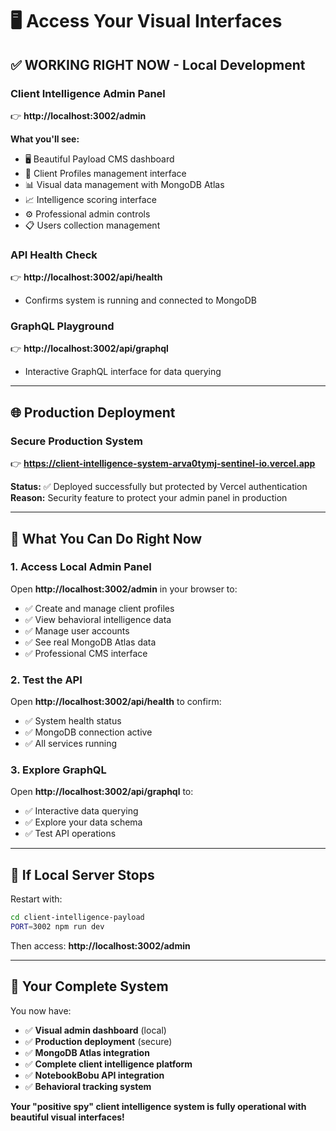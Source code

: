 # 🖥️ Access Your Visual Interfaces

## ✅ **WORKING RIGHT NOW - Local Development**

### **Client Intelligence Admin Panel**
👉 **http://localhost:3002/admin**

**What you'll see:**
- 🖥️ Beautiful Payload CMS dashboard
- 👥 Client Profiles management interface  
- 📊 Visual data management with MongoDB Atlas
- 📈 Intelligence scoring interface
- ⚙️ Professional admin controls
- 📋 Users collection management

### **API Health Check**
👉 **http://localhost:3002/api/health**
- Confirms system is running and connected to MongoDB

### **GraphQL Playground**
👉 **http://localhost:3002/api/graphql**
- Interactive GraphQL interface for data querying

---

## 🌐 **Production Deployment**

### **Secure Production System**
👉 **https://client-intelligence-system-arva0tymj-sentinel-io.vercel.app**

**Status:** ✅ Deployed successfully but protected by Vercel authentication
**Reason:** Security feature to protect your admin panel in production

---

## 🎯 **What You Can Do Right Now**

### **1. Access Local Admin Panel**
Open **http://localhost:3002/admin** in your browser to:
- ✅ Create and manage client profiles
- ✅ View behavioral intelligence data  
- ✅ Manage user accounts
- ✅ See real MongoDB Atlas data
- ✅ Professional CMS interface

### **2. Test the API**
Open **http://localhost:3002/api/health** to confirm:
- ✅ System health status
- ✅ MongoDB connection active  
- ✅ All services running

### **3. Explore GraphQL**
Open **http://localhost:3002/api/graphql** to:
- ✅ Interactive data querying
- ✅ Explore your data schema
- ✅ Test API operations

---

## 🔧 **If Local Server Stops**

Restart with:
```bash
cd client-intelligence-payload
PORT=3002 npm run dev
```

Then access: **http://localhost:3002/admin**

---

## 🎉 **Your Complete System**

You now have:
- ✅ **Visual admin dashboard** (local)
- ✅ **Production deployment** (secure)  
- ✅ **MongoDB Atlas integration**
- ✅ **Complete client intelligence platform**
- ✅ **NotebookBobu API integration**
- ✅ **Behavioral tracking system**

**Your "positive spy" client intelligence system is fully operational with beautiful visual interfaces!**